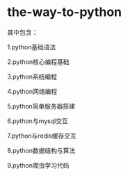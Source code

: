 # the-way-to-python
其中包含：

1.python基础语法

2.python核心编程基础

3.python系统编程  

4.python网络编程 

5.python简单服务器搭建

6.python与mysql交互 

7.python与redis缓存交互

8.python数据结构与算法

9.python爬虫学习代码
